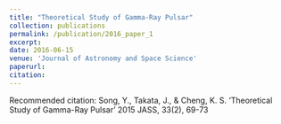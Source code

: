 ```yaml
---
title: "Theoretical Study of Gamma-Ray Pulsar"
collection: publications
permalink: /publication/2016_paper_1
excerpt: 
date: 2016-06-15
venue: 'Journal of Astronomy and Space Science'
paperurl: 
citation: 
---
```




Recommended citation: Song, Y., Takata, J., & Cheng, K. S. ‘Theoretical Study of Gamma-Ray Pulsar’ 2015 JASS, 33(2), 69-73

